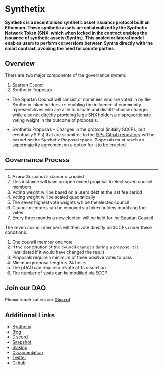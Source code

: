 # Synthetix

**Synthetix is a decentralised synthetic asset issuance protocol built on Ethereum. These synthetic assets are collateralized by the Synthetix Network Token (SNX) which when locked in the contract enables the issuance of synthetic assets (Synths). This pooled collateral model enables users to perform conversions between Synths directly with the smart contract, avoiding the need for counterparties.**

## Overview

There are two major components of the governance system:

1.  Spartan Council
2.  Synthetix Proposals

-   The Spartan Council will consist of nominees who are voted in by the Synthetix token holders, re-enabling the influence of community representatives who are able to debate and distill technical changes while also not directly providing large SNX holders a disproportionate voting weight in the outcome of proposals.

-   Synthetix Proposals - Changes in the protocol (initially SCCPs, but eventually SIPs) that are submitted to the [SIPs Github repository](https://github.com/Synthetixio/SIPs) will be posted on the Synthetix Proposal space. Proposals must reach an supermajority agreement on a option for it to be enacted.

## Governance Process
------------------

1.  A new Snapshot instance is created
2.  This instance will have an open ended proposal to elect seven council members
3.  Voting weight will be based on a users debt at the last fee period
4.  Voting weight will be scaled quadratically
5.  The seven highest vote weights will be the elected council
6.  Council members can be removed via token holders modifying their votes
7.  Every three months a new election will be held for the Spartan Council

The seven council members will then vote directly on SCCPs under these conditions:

1.  One council member one vote
2.  If the constitution of the council changes during a proposal it is invalidated if it would have changed the result
3.  Proposals require a minimum of three positive votes to pass
4.  Minimum proposal length is 24 hours
5.  The pDAO can require a revote at its discretion
6.  The number of seats can be modified via SCCP

## Join our DAO

Please reach out via our [Discord](https://discord.com/invite/AEdUHzt)

## Additional Links

* [Synthetix](https://synthetix.io/)
* [Blog](https://blog.synthetix.io/)
* [Discord](https://discord.com/invite/AEdUHzt)
* [Snapshot](https://gov.synthetix.io/#/)
* [Staking](https://staking.synthetix.io/)
* [Documentation](https://docs.synthetix.io/)
* [Twitter](https://twitter.com/synthetix_io)
* [Github](https://github.com/synthetixio)
